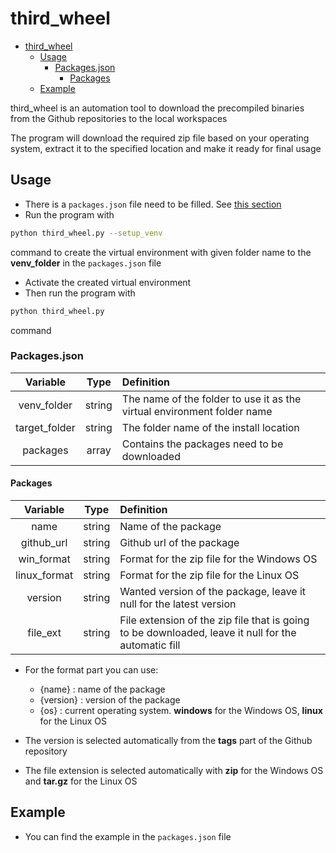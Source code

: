 # third_wheel

- [third\_wheel](#third_wheel)
  - [Usage](#usage)
    - [Packages.json](#packagesjson)
      - [Packages](#packages)
  - [Example](#example)

third_wheel is an automation tool to download the precompiled binaries from the Github repositories to the local workspaces

The program will download the required zip file based on your operating system, extract it to the specified location and make it ready for final usage

## Usage

- There is a ```packages.json``` file need to be filled. See [this section](#packagesjson)
- Run the program with

```bash
python third_wheel.py --setup_venv
```

command to create the virtual environment with given folder name to the **venv_folder** in the ```packages.json``` file

- Activate the created virtual environment
- Then run the program with

```bash
python third_wheel.py
```

command

### Packages.json

|   Variable    |  Type  | Definition                                                              |
| :-----------: | :----: | :---------------------------------------------------------------------- |
|  venv_folder  | string | The name of the folder to use it as the virtual environment folder name |
| target_folder | string | The folder name of the install location                                 |
|   packages    | array  | Contains the packages need to be downloaded                             |

#### Packages

|   Variable   |  Type  | Definition                                                                                          |
| :----------: | :----: | :-------------------------------------------------------------------------------------------------- |
|     name     | string | Name of the package                                                                                 |
|  github_url  | string | Github url of the package                                                                           |
|  win_format  | string | Format for the zip file for the Windows OS                                                          |
| linux_format | string | Format for the zip file for the Linux OS                                                            |
|   version    | string | Wanted version of the package, leave it null for the latest version                                 |
|   file_ext   | string | File extension of the zip file that is going to be downloaded, leave it null for the automatic fill |

- For the format part you can use:
  - {name}    : name of the package
  - {version} : version of the package
  - {os}      : current operating system. **windows** for the Windows OS, **linux** for the Linux OS

- The version is selected automatically from the **tags** part of the Github repository
- The file extension is selected automatically with **zip** for the Windows OS and **tar.gz** for the Linux OS

## Example

- You can find the example in the ```packages.json``` file
